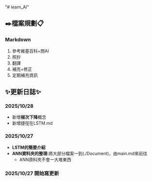 "# learn_AI"
## ✒️檔案規劃📋
### Markdown
1. 參考維基百科+問AI
2. 照抄
3. 翻譯
4. 補充+修正
5. 定期補充資訊

## ✨更新日誌✨
### 2025/10/28
- 新增**梯次下降**概念
- 新增捷徑在LSTM.md

### 2025/10/27 
- **LSTM的簡要介紹**
- **ANN資料夾的整理**:將大部分檔案一到(./Document)，由main.md來前往
  - ANN資料夾不會一大堆東西

### 2025/10/27 開始寫更新
